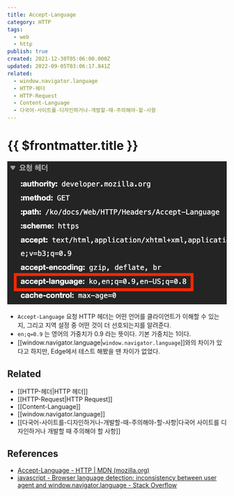 ```yaml
---
title: Accept-Language
category: HTTP
tags:
  - web
  - http
publish: true
created: 2021-12-30T05:06:00.000Z
updated: 2022-09-05T03:06:17.841Z
related:
  - window.navigator.language
  - HTTP-헤더
  - HTTP-Request
  - Content-Language
  - 다국어-사이트를-디자인하거나-개발할-때-주의해야-할-사항
---
```


# {{ $frontmatter.title }}

![accept-language.png](./images/accept-language.png)

- `Accept-Language` 요청 HTTP 헤더는 어떤 언어를 클라이언트가 이해할 수 있는지, 그리고 지역 설정 중 어떤 것이 더 선호되는지를 알려준다.
- `en;q=0.9` 는 영어의 가중치가 0.9 라는 뜻이다. 기본 가중치는 1이다.
- [[window.navigator.language|`window.navigator.language`]]와의 차이가 있다고 하지만, Edge에서 테스트 해봤을 땐 차이가 없었다.

## Related

- [[HTTP-헤더|HTTP 헤더]]
- [[HTTP-Request|HTTP Request]]
- [[Content-Language]]
- [[window.navigator.language]]
- [[다국어-사이트를-디자인하거나-개발할-때-주의해야-할-사항|다국어 사이트를 디자인하거나 개발할 때 주의해야 할 사항]]

## References

- [Accept-Language - HTTP | MDN (mozilla.org)](https://developer.mozilla.org/ko/docs/Web/HTTP/Headers/Accept-Language)
- [javascript - Browser language detection: inconsistency between user agent and window.navigator.language - Stack Overflow](https://stackoverflow.com/questions/23415391/browser-language-detection-inconsistency-between-user-agent-and-window-navigato?rq=1)
